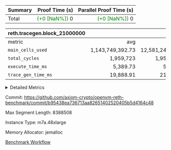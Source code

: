 | Summary | Proof Time (s) | Parallel Proof Time (s) |
|:---|---:|---:|
| Total | <span style='color: green'>(+0 [NaN%])</span> 0 | <span style='color: green'>(+0 [NaN%])</span> 0 |


| reth.tracegen.block_21000000 |||||
|:---|---:|---:|---:|---:|
|metric|avg|sum|max|min|
| `main_cells_used     ` |  1,143,749,392.73 |  12,581,243,320 |  1,923,845,625 |  289,546,160 |
| `total_cycles        ` |  1,959,723 |  1,959,723 |  1,959,723 |  1,959,723 |
| `execute_time_ms     ` |  5,389.73 |  59,287 |  8,733 |  422 |
| `trace_gen_time_ms   ` |  19,888.91 |  218,778 |  26,526 |  9,828 |



<details>
<summary>Detailed Metrics</summary>

| group | block_number | segment | trace_gen_time_ms | total_cycles | main_cells_used | execute_time_ms |
| --- | --- | --- | --- | --- | --- | --- |
| reth.tracegen.block_21000000 | 21000000 | 0 | 15,101 |  | 988,377,140 | 6,025 | 
| reth.tracegen.block_21000000 | 21000000 | 1 | 14,937 |  | 986,002,405 | 4,835 | 
| reth.tracegen.block_21000000 | 21000000 | 10 | 16,491 | 1,959,723 | 289,546,160 | 422 | 
| reth.tracegen.block_21000000 | 21000000 | 2 | 16,128 |  | 986,895,653 | 5,560 | 
| reth.tracegen.block_21000000 | 21000000 | 3 | 9,828 |  | 1,427,245,489 | 1,543 | 
| reth.tracegen.block_21000000 | 21000000 | 4 | 24,956 |  | 1,355,176,912 | 8,733 | 
| reth.tracegen.block_21000000 | 21000000 | 5 | 20,827 |  | 1,089,793,585 | 5,516 | 
| reth.tracegen.block_21000000 | 21000000 | 6 | 26,526 |  | 1,149,311,961 | 7,130 | 
| reth.tracegen.block_21000000 | 21000000 | 7 | 23,093 |  | 1,108,275,566 | 7,282 | 
| reth.tracegen.block_21000000 | 21000000 | 8 | 26,149 |  | 1,276,772,824 | 7,457 | 
| reth.tracegen.block_21000000 | 21000000 | 9 | 24,742 |  | 1,923,845,625 | 4,784 | 

</details>


Commit: https://github.com/axiom-crypto/openvm-reth-benchmark/commit/b95438ea736713aa82651402520405b5d4164c48

Max Segment Length: 8388508

Instance Type: m7a.48xlarge

Memory Allocator: jemalloc

[Benchmark Workflow](https://github.com/axiom-crypto/openvm-reth-benchmark/actions/runs/13083948739)
